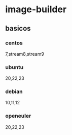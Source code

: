 # image-builder

## basicos
### centos
7,stream8,stream9
### ubuntu
20,22,23
### debian
10,11,12
### openeuler
20,22,23